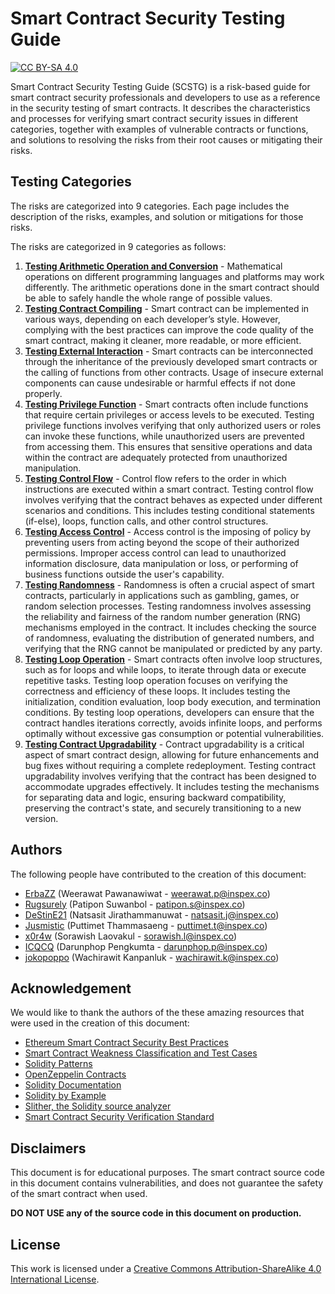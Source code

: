 # Smart Contract Security Testing Guide

[![CC BY-SA 4.0](https://img.shields.io/badge/License-CC%20BY--SA%204.0-lightgrey.svg)](http://creativecommons.org/licenses/by-sa/4.0/)

Smart Contract Security Testing Guide (SCSTG) is a risk-based guide for smart contract security professionals and developers to use as a reference in the security testing of smart contracts. It describes the characteristics and processes for verifying smart contract security issues in different categories, together with examples of vulnerable contracts or functions, and solutions to resolving the risks from their root causes or mitigating their risks.

## Testing Categories

The risks are categorized into 9 categories. Each page includes the description of the risks, examples, and solution or mitigations for those risks.

The risks are categorized in 9 categories as follows:

1. [**Testing Arithmetic Operation and Conversion**](testing-categories/1-testing-arithmetic-operation-and-conversion.md) - Mathematical operations on different programming languages and platforms may work differently. The arithmetic operations done in the smart contract should be able to safely handle the whole range of possible values.
2. [**Testing Contract Compiling**](testing-categories/2-testing-contract-compiling.md) - Smart contract can be implemented in various ways, depending on each developer’s style. However, complying with the best practices can improve the code quality of the smart contract, making it cleaner, more readable, or more efficient.
3. [**Testing External Interaction**](testing-categories/3-testing-external-interaction.md) - Smart contracts can be interconnected through the inheritance of the previously developed smart contracts or the calling of functions from other contracts. Usage of insecure external components can cause undesirable or harmful effects if not done properly.
4. [**Testing Privilege Function**](testing-categories/4-testing-privilege-function.md) - Smart contracts often include functions that require certain privileges or access levels to be executed. Testing privilege functions involves verifying that only authorized users or roles can invoke these functions, while unauthorized users are prevented from accessing them. This ensures that sensitive operations and data within the contract are adequately protected from unauthorized manipulation.
5. [**Testing Control Flow**](testing-categories/5-testing-control-flow.md) - Control flow refers to the order in which instructions are executed within a smart contract. Testing control flow involves verifying that the contract behaves as expected under different scenarios and conditions. This includes testing conditional statements (if-else), loops, function calls, and other control structures.
6. [**Testing Access Control**](testing-categories/6-testing-access-control.md) -  Access control is the imposing of policy by preventing users from acting beyond the scope of their authorized permissions. Improper access control can lead to unauthorized information disclosure, data manipulation or loss, or performing of business functions outside the user's capability.
7. [**Testing Randomness**](testing-categories/7-testing-randomness.md) - Randomness is often a crucial aspect of smart contracts, particularly in applications such as gambling, games, or random selection processes. Testing randomness involves assessing the reliability and fairness of the random number generation (RNG) mechanisms employed in the contract. It includes checking the source of randomness, evaluating the distribution of generated numbers, and verifying that the RNG cannot be manipulated or predicted by any party.
8. [**Testing Loop Operation**](testing-categories/8-testing-loop-operation.md) - Smart contracts often involve loop structures, such as for loops and while loops, to iterate through data or execute repetitive tasks. Testing loop operation focuses on verifying the correctness and efficiency of these loops. It includes testing the initialization, condition evaluation, loop body execution, and termination conditions. By testing loop operations, developers can ensure that the contract handles iterations correctly, avoids infinite loops, and performs optimally without excessive gas consumption or potential vulnerabilities.
9. [**Testing Contract Upgradability**](testing-categories/9-testing-contract-upgradability.md) - Contract upgradability is a critical aspect of smart contract design, allowing for future enhancements and bug fixes without requiring a complete redeployment. Testing contract upgradability involves verifying that the contract has been designed to accommodate upgrades effectively. It includes testing the mechanisms for separating data and logic, ensuring backward compatibility, preserving the contract's state, and securely transitioning to a new version.

## Authors

The following people have contributed to the creation of this document:

* [ErbaZZ](https://github.com/ErbaZZ) (Weerawat Pawanawiwat - weerawat.p@inspex.co)
* [Rugsurely](https://github.com/Rugsurely) (Patipon Suwanbol - patipon.s@inspex.co)
* [DeStinE21](https://github.com/DeStinE21) (Natsasit Jirathammanuwat - natsasit.j@inspex.co)
* [Jusmistic](https://github.com/Jusmistic) (Puttimet Thammasaeng - puttimet.t@inspex.co)
* [x0r4w](https://github.com/x0r4w) (Sorawish Laovakul - sorawish.l@inspex.co)
* [ICQCQ](https://github.com/ICQCQ) (Darunphop Pengkumta - darunphop.p@inspex.co)
* [jokopoppo](https://github.com/jokopoppo) (Wachirawit Kanpanluk - wachirawit.k@inspex.co)

## Acknowledgement

We would like to thank the authors of the these amazing resources that were used in the creation of this document:

* [Ethereum Smart Contract Security Best Practices](https://consensys.github.io/smart-contract-best-practices/)
* [Smart Contract Weakness Classification and Test Cases](https://swcregistry.io/)
* [Solidity Patterns](https://fravoll.github.io/solidity-patterns/)
* [OpenZeppelin Contracts](https://github.com/OpenZeppelin/openzeppelin-contracts)
* [Solidity Documentation](https://docs.soliditylang.org/en/v0.8.13/)
* [Solidity by Example](https://solidity-by-example.org/)
* [Slither, the Solidity source analyzer](https://github.com/crytic/slither)
* [Smart Contract Security Verification Standard](https://github.com/securing/SCSVS)

## Disclaimers

This document is for educational purposes. The smart contract source code in this document contains vulnerabilities, and does not guarantee the safety of the smart contract when used.

**DO NOT USE any of the source code in this document on production.**

## License

This work is licensed under a [Creative Commons Attribution-ShareAlike 4.0 International License](http://creativecommons.org/licenses/by-sa/4.0/).
